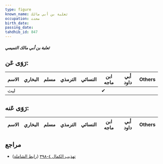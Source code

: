 ```yaml
---
type: figure
known_name: ثعلبة بن أبي مالك
occupation: محدث
birth_date:
passing_date:
tahdhib_id: 847
---
```

##### ثعلبة بن أبي مالك التميمي

## رَوَى عَن:
| الاسم | البخاري | مسلم | الترمذي | النسائي | ابن ماجه | أبي داود | Others |
| ----- | ------- | ---- | ------- | ------- | -------- | -------- | ------ |
| ليث   |         |      |         |         | ✔        |          |        |
## رَوَى عَنه:
| الاسم | البخاري | مسلم | الترمذي | النسائي | ابن ماجه | أبي داود | Others |
| ----- | ------- | ---- | ------- | ------- | -------- | -------- | ------ |
## مراجع
- [تهذيب الكمال ٤-٣٩٨](obsidian://open?vault=Tahdhib-al-Kamal&file=Figures/٨٤٧-ثعلبة%20بن%20أبي%20مالك%20التميمي) ([رابط الشاملة](https://shamela.ws/book/3722/1912))
